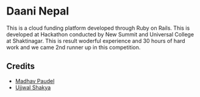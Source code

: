 # Daani Nepal

This is a cloud funding platform developed through Ruby on Rails.
This is developed at Hackathon conducted by New Summit and Universal College at Shaktinagar. This is result woderful experience and 30 hours of hard work and we came 2nd runner up in this competition.

## Credits
- [Madhav Paudel](https://github.com/poudelmadhav)
- [Ujjwal Shakya](https://github.com/kaizokush)
